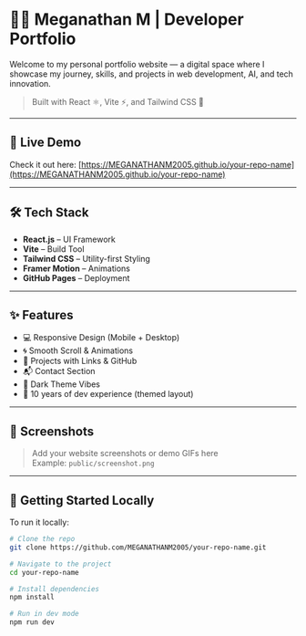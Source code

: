 # 👨‍💻 Meganathan M | Developer Portfolio

Welcome to my personal portfolio website — a digital space where I showcase my journey, skills, and projects in web development, AI, and tech innovation.

> Built with React ⚛️, Vite ⚡, and Tailwind CSS 🌈

---

## 🔗 Live Demo

Check it out here: [https://MEGANATHANM2005.github.io/your-repo-name](https://MEGANATHANM2005.github.io/your-repo-name)

---

## 🛠️ Tech Stack

- **React.js** – UI Framework
- **Vite** – Build Tool
- **Tailwind CSS** – Utility-first Styling
- **Framer Motion** – Animations
- **GitHub Pages** – Deployment

---

## ✨ Features

- 💻 Responsive Design (Mobile + Desktop)
- 🌀 Smooth Scroll & Animations
- 📁 Projects with Links & GitHub
- 📬 Contact Section
- 🌙 Dark Theme Vibes
- 🧠 10 years of dev experience (themed layout)

---

## 📸 Screenshots

> Add your website screenshots or demo GIFs here  
> Example: `public/screenshot.png`

---

## 🚀 Getting Started Locally

To run it locally:

```bash
# Clone the repo
git clone https://github.com/MEGANATHANM2005/your-repo-name.git

# Navigate to the project
cd your-repo-name

# Install dependencies
npm install

# Run in dev mode
npm run dev
